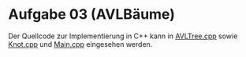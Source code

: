 # Aufgabe 03 (AVLBäume)

Der Quellcode zur Implementierung in C++ kann in [AVLTree.cpp](AVLTree.cpp) sowie [Knot.cpp](Knot.cpp) und [Main.cpp](Main.cpp) eingesehen werden.

